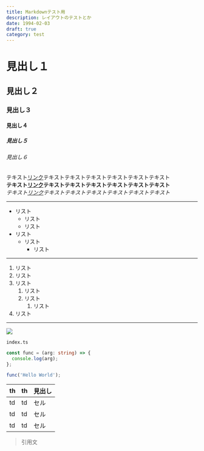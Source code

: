 ```yaml
---
title: Markdownテスト用
description: レイアウトのテストとか
date: 1994-02-03
draft: true
category: test
---
```


# 見出し１

## 見出し２

### 見出し３

#### 見出し４

##### 見出し５

###### 見出し６

テキスト[リンク](/)テキストテキストテキストテキストテキストテキスト  
**テキスト[リンク](/)テキストテキストテキストテキストテキストテキスト**  
_テキスト[リンク](/)テキストテキストテキストテキストテキストテキスト_

---

- リスト
  - リスト
  - リスト
- リスト
  - リスト
    - リスト

---

1. リスト
2. リスト
3. リスト
   1. リスト
   2. リスト
      1. リスト
4. リスト

---

![](/img/post/renewal/nuxt3-loading.jpg)

`index.ts`

```ts
const func = (arg: string) => {
  console.log(arg);
};

func('Hello World');
```

| th  | th  | 見出し |
| --- | --- | ------ |
| td  | td  | セル   |
| td  | td  | セル   |
| td  | td  | セル   |

> 引用文
